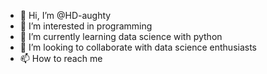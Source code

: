 - 👋 Hi, I’m @HD-aughty
- 👀 I’m interested in programming
- 🌱 I’m currently learning data science with python
- 💞️ I’m looking to collaborate with data science enthusiasts 
- 📫 How to reach me 

<!---
HD-aughty/HD-aughty is a ✨ special ✨ repository because its `README.md` (this file) appears on your GitHub profile.
You can click the Preview link to take a look at your changes.
--->

